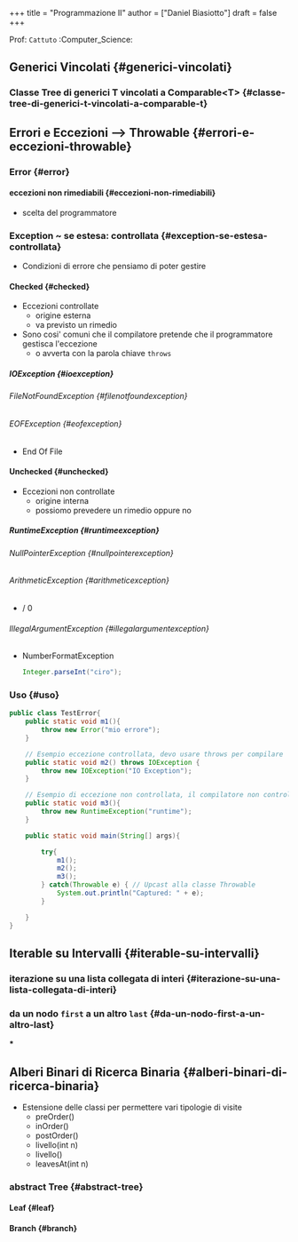 +++
title = "Programmazione II"
author = ["Daniel Biasiotto"]
draft = false
+++

Prof: `Cattuto`
:Computer_Science:


## Generici Vincolati {#generici-vincolati}


### Classe Tree di generici T vincolati a Comparable&lt;T&gt; {#classe-tree-di-generici-t-vincolati-a-comparable-t}


## Errori e Eccezioni --&gt; Throwable {#errori-e-eccezioni-throwable}


### Error {#error}


#### eccezioni non rimediabili {#eccezioni-non-rimediabili}

-   scelta del programmatore


### Exception ~ se estesa: controllata {#exception-se-estesa-controllata}

-   Condizioni di errore che pensiamo di poter gestire


#### Checked {#checked}

-   Eccezioni controllate
    -   origine esterna
    -   va previsto un rimedio
-   Sono cosi' comuni che il compilatore pretende che il programmatore gestisca l'eccezione
    -   o avverta con la parola chiave `throws`


##### IOException {#ioexception}


###### FileNotFoundException {#filenotfoundexception}


###### EOFException {#eofexception}

-   End Of File


#### Unchecked {#unchecked}

-   Eccezioni non controllate
    -   origine interna
    -   possiomo prevedere un rimedio oppure no


##### RuntimeException {#runtimeexception}


###### NullPointerException {#nullpointerexception}


###### ArithmeticException {#arithmeticexception}

-   / 0


###### IllegalArgumentException {#illegalargumentexception}

<!--list-separator-->

-  NumberFormatException

    <a id="code-snippet--Esempio"></a>
    ```java
    Integer.parseInt("ciro");
    ```


### Uso {#uso}

<a id="code-snippet--Uso di try e catch"></a>
```java
public class TestError{
    public static void m1(){
        throw new Error("mio errore");
    }

    // Esempio eccezione controllata, devo usare throws per compilare
    public static void m2() throws IOException {
        throw new IOException("IO Exception");
    }

    // Esempio di eccezione non controllata, il compilatore non controlla
    public static void m3(){
        throw new RuntimeException("runtime");
    }

    public static void main(String[] args){

        try{
            m1();
            m2();
            m3();
        } catch(Throwable e) { // Upcast alla classe Throwable
            System.out.println("Captured: " + e);
        }

    }
}
```


## Iterable su Intervalli {#iterable-su-intervalli}


### iterazione su una lista collegata di interi {#iterazione-su-una-lista-collegata-di-interi}


### da un nodo `first` a un altro `last` {#da-un-nodo-first-a-un-altro-last}

**\***


## Alberi Binari di Ricerca Binaria {#alberi-binari-di-ricerca-binaria}

-   Estensione delle classi per permettere vari tipologie di visite
    -   preOrder()
    -   inOrder()
    -   postOrder()
    -   livello(int n)
    -   livello()
    -   leavesAt(int n)


### abstract Tree {#abstract-tree}


#### Leaf {#leaf}


#### Branch {#branch}
